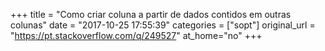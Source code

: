 +++
title = "Como criar coluna a partir de dados contidos em outras colunas"
date = "2017-10-25 17:55:39"
categories = ["sopt"]
original_url = "https://pt.stackoverflow.com/q/249527"
at_home="no"
+++

